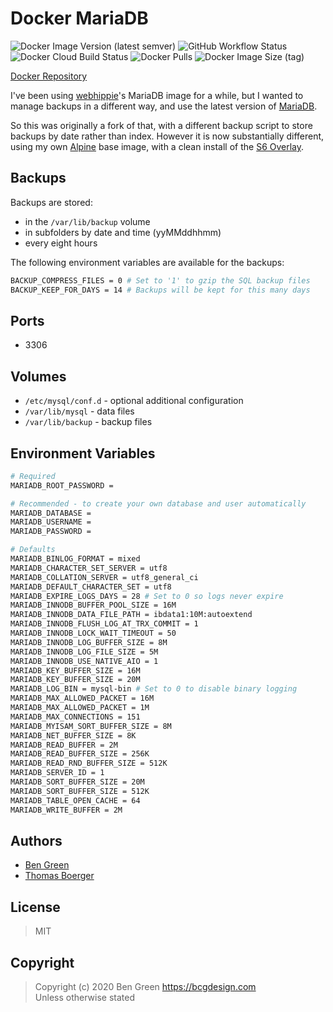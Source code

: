 # Docker MariaDB

![Docker Image Version (latest semver)](https://img.shields.io/docker/v/bcgdesign/mariadb?sort=semver) ![GitHub Workflow Status](https://img.shields.io/github/workflow/status/bencgreen/docker-mariadb/build?label=github) ![Docker Cloud Build Status](https://img.shields.io/docker/cloud/build/bcgdesign/mariadb?label=docker) ![Docker Pulls](https://img.shields.io/docker/pulls/bcgdesign/mariadb?label=pulls) ![Docker Image Size (tag)](https://img.shields.io/docker/image-size/bcgdesign/mariadb/latest?label=size)

[Docker Repository](https://hub.docker.com/r/bcgdesign/mariadb)

I've been using [webhippie](https://github.com/dockhippie/mariadb)'s MariaDB image for a while, but I wanted to manage backups in a different way, and use the latest version of [MariaDB](https://mariadb.org/).

So this was originally a fork of that, with a different backup script to store backups by date rather than index.  However it is now substantially different, using my own [Alpine](https://hub.docker.com/r/bcgdesign/alpine-s6) base image, with a clean install of the [S6 Overlay](https://github.com/just-containers/s6-overlay).

## Backups

Backups are stored:

* in the `/var/lib/backup` volume
* in subfolders by date and time (yyMMddhhmm)
* every eight hours

The following environment variables are available for the backups:

```bash
BACKUP_COMPRESS_FILES = 0 # Set to '1' to gzip the SQL backup files
BACKUP_KEEP_FOR_DAYS = 14 # Backups will be kept for this many days
```

## Ports

* 3306

## Volumes

* `/etc/mysql/conf.d` - optional additional configuration
* `/var/lib/mysql` - data files
* `/var/lib/backup` - backup files

## Environment Variables

```bash
# Required
MARIADB_ROOT_PASSWORD =
```

```bash
# Recommended - to create your own database and user automatically
MARIADB_DATABASE =
MARIADB_USERNAME =
MARIADB_PASSWORD =
```

```bash
# Defaults
MARIADB_BINLOG_FORMAT = mixed
MARIADB_CHARACTER_SET_SERVER = utf8
MARIADB_COLLATION_SERVER = utf8_general_ci
MARIADB_DEFAULT_CHARACTER_SET = utf8
MARIADB_EXPIRE_LOGS_DAYS = 28 # Set to 0 so logs never expire
MARIADB_INNODB_BUFFER_POOL_SIZE = 16M
MARIADB_INNODB_DATA_FILE_PATH = ibdata1:10M:autoextend
MARIADB_INNODB_FLUSH_LOG_AT_TRX_COMMIT = 1
MARIADB_INNODB_LOCK_WAIT_TIMEOUT = 50
MARIADB_INNODB_LOG_BUFFER_SIZE = 8M
MARIADB_INNODB_LOG_FILE_SIZE = 5M
MARIADB_INNODB_USE_NATIVE_AIO = 1
MARIADB_KEY_BUFFER_SIZE = 16M
MARIADB_KEY_BUFFER_SIZE = 20M
MARIADB_LOG_BIN = mysql-bin # Set to 0 to disable binary logging
MARIADB_MAX_ALLOWED_PACKET = 16M
MARIADB_MAX_ALLOWED_PACKET = 1M
MARIADB_MAX_CONNECTIONS = 151
MARIADB_MYISAM_SORT_BUFFER_SIZE = 8M
MARIADB_NET_BUFFER_SIZE = 8K
MARIADB_READ_BUFFER = 2M
MARIADB_READ_BUFFER_SIZE = 256K
MARIADB_READ_RND_BUFFER_SIZE = 512K
MARIADB_SERVER_ID = 1
MARIADB_SORT_BUFFER_SIZE = 20M
MARIADB_SORT_BUFFER_SIZE = 512K
MARIADB_TABLE_OPEN_CACHE = 64
MARIADB_WRITE_BUFFER = 2M
```

## Authors

* [Ben Green](https://github.com/bencgreen)
* [Thomas Boerger](https://github.com/tboerger)

## License

> MIT

## Copyright

> Copyright (c) 2020 Ben Green <https://bcgdesign.com>  
> Unless otherwise stated
